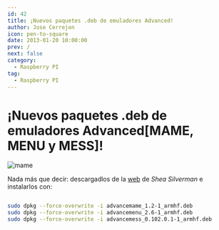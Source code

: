 ```yaml
---
id: 42
title: ¡Nuevos paquetes .deb de emuladores Advanced!
author: Jose Cerrejon
icon: pen-to-square
date: 2013-01-20 10:00:00
prev: /
next: false
category:
  - Raspberry PI
tag:
  - Raspberry PI
---
```


# ¡Nuevos paquetes .deb de emuladores Advanced[MAME, MENU y MESS]!

![mame](/images/mame.jpg)

Nada más que decir: descargadlos de la [web](http://blog.sheasilverman.com/2013/01/friday-post-advance-debs/) de *Shea Silverman* e instalarlos con:

```bash

sudo dpkg --force-overwrite -i advancemame_1.2-1_armhf.deb
sudo dpkg --force-overwrite -i advancemenu_2.6-1_armhf.deb
sudo dpkg --force-overwrite -i advancemess_0.102.0.1-1_armhf.deb

```
